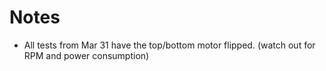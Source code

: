 # Notes

- All tests from Mar 31 have the top/bottom motor flipped. (watch out for RPM and power consumption)